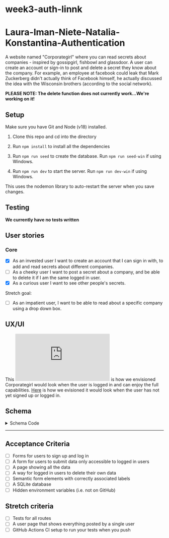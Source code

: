 # week3-auth-linnk

# Laura-Iman-Niete-Natalia-Konstantina-Authentication

A website named "Corporategirl" where you can read secrets about companies - inspired by gossipgirl, fishbowl and glassdoor. A user can create an account or sign-in to post and delete a secret they know about the company. For example, an employee at facebook could leak that Mark Zuckerberg didn't actually think of Facebook himself, he actually discussed the idea with the Wisconsin brothers (according to the social network).

**PLEASE NOTE: The delete function does not currently work...We're working on it!**

## Setup

Make sure you have Git and Node (v18) installed.

1. Clone this repo and cd into the directory

2. Run `npm install` to install all the dependencies

3. Run `npm run seed` to create the database. Run `npm run seed-win` if using Windows.

4. Run `npm run dev` to start the server. Run `npm run dev-win` if using Windows.

This uses the nodemon library to auto-restart the server when you save changes.

## Testing

**We currently have no tests written**

## User stories

### Core

-   [x] As an invested user I want to create an account that I can sign in with, to add and read secrets about different companies.
-   [ ] As a cheeky user I want to post a secret about a company, and be able to delete it if I am the same logged in user.
-   [x] As a curious user I want to see other people's secrets.

Stretch goal:

-   [ ] As an impatient user, I want to be able to read about a specific company using a drop down box.

## UX/UI

This ![Logged in mockup](https://github.com/fac26/week3-auth-linnk/blob/main/public/Logged%20In%20version.odg) is how we envisioned Corporategirl would look when the user is logged in and can enjoy the full capabilities.
[Here](https://github.com/fac26/week3-auth-linnk/blob/main/public/Logged%20Out%20Version.odg) is how we evisioned it would look when the user has not yet signed up or logged in.

## Schema

<details>
  <summary>Schema Code</summary>

```js
BEGIN;

CREATE TABLE IF NOT EXISTS users (
  id INTEGER PRIMARY KEY AUTOINCREMENT,
  email TEXT UNIQUE,
  hash TEXT,
  created_at DATETIME DEFAULT CURRENT_TIMESTAMP
);

CREATE TABLE IF NOT EXISTS sessions (
  id TEXT PRIMARY KEY,
  user_id INTEGER REFERENCES users(id),
  expires_at DATETIME NOT NULL,
  created_at DATETIME DEFAULT CURRENT_TIMESTAMP
);

CREATE TABLE IF NOT EXISTS secrets (
  id INTEGER PRIMARY KEY AUTOINCREMENT,
  title TEXT,
  content TEXT,
  user_id INTEGER REFERENCES users(id),
  company_id INTEGER REFERENCES companies(id),
  created_at DATETIME DEFAULT CURRENT_TIMESTAMP
);

CREATE TABLE IF NOT EXISTS companies(
    id INTEGER PRIMARY KEY AUTOINCREMENT,
    name TEXT NOT NULL
);

COMMIT;

```

</details>

---

## Acceptance Criteria

-   [ ] Forms for users to sign up and log in
-   [ ] A form for users to submit data only accessible to logged in users
-   [ ] A page showing all the data
-   [ ] A way for logged in users to delete their own data
-   [ ] Semantic form elements with correctly associated labels
-   [ ] A SQLite database
-   [ ] Hidden environment variables (i.e. not on GitHub)

## Stretch criteria

-   [ ] Tests for all routes
-   [ ] A user page that shows everything posted by a single user
-   [ ] GitHub Actions CI setup to run your tests when you push
